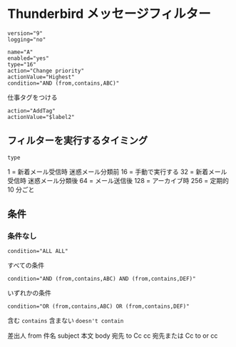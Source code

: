 ﻿# Thunderbird メッセージフィルター

```
version="9"
logging="no"

name="A"
enabled="yes"
type="16"
action="Change priority"
actionValue="Highest"
condition="AND (from,contains,ABC)"
```

仕事タグをつける

```
action="AddTag"
actionValue="$label2"
```

## フィルターを実行するタイミング

`type`

1 = 新着メール受信時 迷惑メール分類前
16 = 手動で実行する
32 = 新着メール受信時 迷惑メール分類後
64 = メール送信後
128 = アーカイブ時
256 = 定期的 10 分ごと

## 条件

### 条件なし

```
condition="ALL ALL"
```

すべての条件

```
condition="AND (from,contains,ABC) AND (from,contains,DEF)"
```

いずれかの条件

```
condition="OR (from,contains,ABC) OR (from,contains,DEF)"
```

含む `contains`
含まない `doesn't contain`

差出人 from
件名 subject
本文 body
宛先 to
Cc cc
宛先または Cc to or cc
